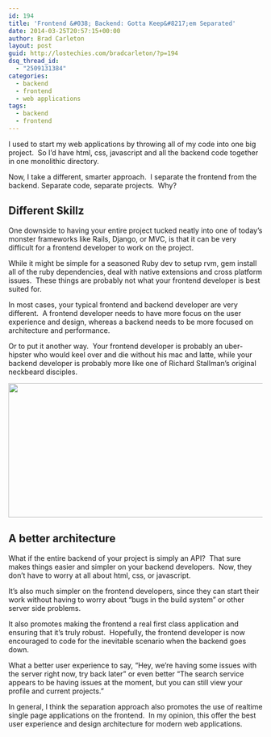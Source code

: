 ```yaml
---
id: 194
title: 'Frontend &#038; Backend: Gotta Keep&#8217;em Separated'
date: 2014-03-25T20:57:15+00:00
author: Brad Carleton
layout: post
guid: http://lostechies.com/bradcarleton/?p=194
dsq_thread_id:
  - "2509131384"
categories:
  - backend
  - frontend
  - web applications
tags:
  - backend
  - frontend
---
```

I used to start my web applications by throwing all of my code into one big project.  So I&#8217;d have html, css, javascript and all the backend code together in one monolithic directory.

Now, I take a different, smarter approach.  I separate the frontend from the backend. Separate code, separate projects.  Why?

## Different Skillz

One downside to having your entire project tucked neatly into one of today&#8217;s monster frameworks like Rails, Django, or MVC, is that it can be very difficult for a frontend developer to work on the project.

While it might be simple for a seasoned Ruby dev to setup rvm, gem install all of the ruby dependencies, deal with native extensions and cross platform issues.  These things are probably not what your frontend developer is best suited for.

In most cases, your typical frontend and backend developer are very different.  A frontend developer needs to have more focus on the user experience and design, whereas a backend needs to be more focused on architecture and performance.

Or to put it another way.  Your frontend developer is probably an uber-hipster who would keel over and die without his mac and latte, while your backend developer is probably more like one of Richard Stallman&#8217;s original neckbeard disciples.

[<img class="alignnone size-full wp-image-204" title="frontend-backend-developers" src="http://clayvessel.org/clayvessel/wp-content/uploads/2014/03/frontend-backend-developers2.png" alt="" width="598" height="266" />](http://clayvessel.org/clayvessel/wp-content/uploads/2014/03/frontend-backend-developers2.png)

## A better architecture

What if the entire backend of your project is simply an API?  That sure makes things easier and simpler on your backend developers.  Now, they don&#8217;t have to worry at all about html, css, or javascript.

It&#8217;s also much simpler on the frontend developers, since they can start their work without having to worry about &#8220;bugs in the build system&#8221; or other server side problems.

It also promotes making the frontend a real first class application and ensuring that it&#8217;s truly robust.  Hopefully, the frontend developer is now encouraged to code for the inevitable scenario when the backend goes down.

What a better user experience to say, &#8220;Hey, we&#8217;re having some issues with the server right now, try back later&#8221; or even better &#8220;The search service appears to be having issues at the moment, but you can still view your profile and current projects.&#8221;

In general, I think the separation approach also promotes the use of realtime single page applications on the frontend.  In my opinion, this offer the best user experience and design architecture for modern web applications.

&nbsp;